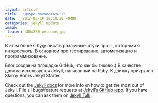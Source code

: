 ```yaml
---
layout: article
title:  "Добро пожаловать!!"
date:   2017-03-10 10:10:10 +0400
categories: jekyll update
image:
 teaser: 400x250-welcome.jpg
---
```

В этом блоге я буду писать различные штуки про IT, которыми я интересуюсь. В основном про тестирование, автоматизацию и программирование.

Блог создан на площадке GitHub, что как бы гиково :)
В качестве движка используется Jekyll, написанный на Ruby.
К движку прикручен Skinny Bones Jekyll Starter.

Check out the [Jekyll docs][jekyll-docs] for more info on how to get the most out of Jekyll. File all bugs/feature requests at [Jekyll’s GitHub repo][jekyll-gh]. If you have questions, you can ask them on [Jekyll Talk][jekyll-talk].

[jekyll-docs]: https://jekyllrb.com/docs/home
[jekyll-gh]:   https://github.com/jekyll/jekyll
[jekyll-talk]: https://talk.jekyllrb.com/
